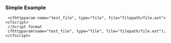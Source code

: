 ### Simple Example

```lucee
 <cfhttpparam name="test_file", type="file", file="filepath/file.ext">
<cfscript>
 //Script format
 cfhttpparam(name="test_file", type="file", file="filepath/file.ext");
</cfscript>
```
